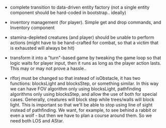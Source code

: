   
- complete transition to data-driven entity factory (not a single entity component should be hard-coded in bootstrap..
  ideally)

- inventory management (for player). Simple get and drop commands, and Inventory component

- stamina-depleted creatures (and player) should be unable to perform actions (might have to be hand-crafted for
  combat, so that a victim that is exhausted will always be hit)

- transform it into a "turn"-based game by tweaking the game loop so that logic waits for player input, then
  it runs as long as the player action lasts. This may or may not prove a hassle..
  
- rlforj must be changed so that instead of isObstacle, it has two functions: blocksLight and blocksStep, or
  something similar. In this way we can have FOV algorithm only using blocksLight, pathfinding algorithms only using
  blocksStep, and allow the use of both for special cases. Generally, creatures will block step while trees/walls
  will block light.
  This is important so that we'll be able to stop using line of sight instead of pathfinding. We want, for example,
  to see behind a rabbit or even a wolf - but then we have to plan a course around them. So we need both LOS and
  AStar.
